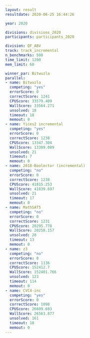 ```yaml
---
layout: result
resultdate: 2020-06-25 16:44:26

year: 2020

divisions: divisions_2020
participants: participants_2020

division: QF_ABV
track: track_incremental
n_benchmarks: 508
time_limit: 1200
mem_limit: 60

winner_par: Bitwuzla
parallel:
- name: Bitwuzla
  competing: "yes"
  errorScore: 0
  correctScore: 1241
  CPUScore: 33579.409
  WallScore: 33564.271
  unsolved: 18
  timeout: 18
  memout: 0
- name: Yices2 incremental
  competing: "yes"
  errorScore: 0
  correctScore: 1238
  CPUScore: 13347.304
  WallScore: 13309.089
  unsolved: 21
  timeout: 7
  memout: 0
- name: 2018-Boolector (incremental)
  competing: "no"
  errorScore: 0
  correctScore: 1238
  CPUScore: 41815.253
  WallScore: 41839.697
  unsolved: 21
  timeout: 17
  memout: 0
- name: MathSAT5
  competing: "no"
  errorScore: 0
  correctScore: 1231
  CPUScore: 20295.778
  WallScore: 20258.157
  unsolved: 28
  timeout: 13
  memout: 0
- name: z3
  competing: "no"
  errorScore: 0
  correctScore: 1136
  CPUScore: 152412.7
  WallScore: 152401.766
  unsolved: 123
  timeout: 114
  memout: 0
- name: CVC4-inc
  competing: "yes"
  errorScore: 0
  correctScore: 1098
  CPUScore: 26609.693
  WallScore: 26563.877
  unsolved: 161
  timeout: 18
  memout: 0
---
```

